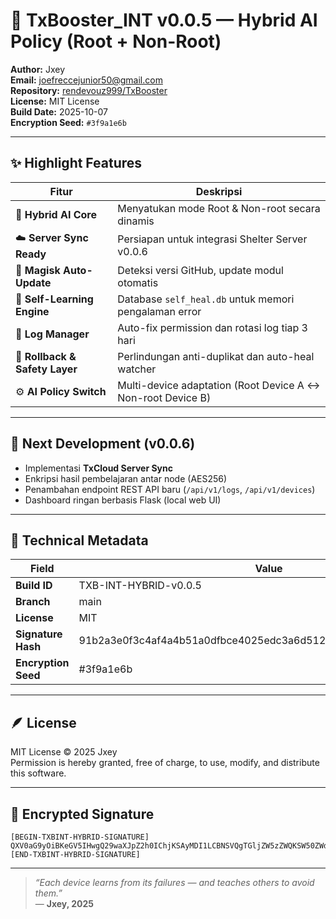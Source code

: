 # 🧠 TxBooster_INT v0.0.5 — Hybrid AI Policy (Root + Non-Root)

**Author:** Jxey  
**Email:** joefreccejunior50@gmail.com  
**Repository:** [rendevouz999/TxBooster](https://github.com/rendevouz999/TxBooster)  
**License:** MIT License  
**Build Date:** 2025-10-07  
**Encryption Seed:** `#3f9a1e6b`

---

## ✨ Highlight Features
| Fitur | Deskripsi |
|-------|------------|
| 🤖 **Hybrid AI Core** | Menyatukan mode Root & Non-root secara dinamis |
| ☁️ **Server Sync Ready** | Persiapan untuk integrasi Shelter Server v0.0.6 |
| 🔄 **Magisk Auto-Update** | Deteksi versi GitHub, update modul otomatis |
| 🧠 **Self-Learning Engine** | Database `self_heal.db` untuk memori pengalaman error |
| 🔔 **Log Manager** | Auto-fix permission dan rotasi log tiap 3 hari |
| 🧩 **Rollback & Safety Layer** | Perlindungan anti-duplikat dan auto-heal watcher |
| ⚙️ **AI Policy Switch** | Multi-device adaptation (Root Device A ↔ Non-root Device B) |

---

## 🔮 Next Development (v0.0.6)
- Implementasi **TxCloud Server Sync**
- Enkripsi hasil pembelajaran antar node (AES256)
- Penambahan endpoint REST API baru (`/api/v1/logs`, `/api/v1/devices`)
- Dashboard ringan berbasis Flask (local web UI)

---

## 🧱 Technical Metadata
| Field | Value |
|--------|--------|
| **Build ID** | TXB-INT-HYBRID-v0.0.5 |
| **Branch** | main |
| **License** | MIT |
| **Signature Hash** | 91b2a3e0f3c4af4a4b51a0dfbce4025edc3a6d512ab7b6d9f303ff5dc3f6ad11 |
| **Encryption Seed** | #3f9a1e6b |

---

## 🪶 License
MIT License © 2025 Jxey  
Permission is hereby granted, free of charge, to use, modify, and distribute this software.

---

## 🔐 Encrypted Signature
```
[BEGIN-TXBINT-HYBRID-SIGNATURE]
QXV0aG9yOiBKeGV5IHwgQ29waXJpZ2h0IChjKSAyMDI1LCBNSVQgTGljZW5zZWQKSW50ZWdyYXRlZCBieSBUeEJvb3N0ZXJfSU5UIFNlY3VyZSBTaWduIFNlZWQgIzNmOWExZTZi
[END-TXBINT-HYBRID-SIGNATURE]
```

---

> _“Each device learns from its failures — and teaches others to avoid them.”_  
> — **Jxey, 2025**
